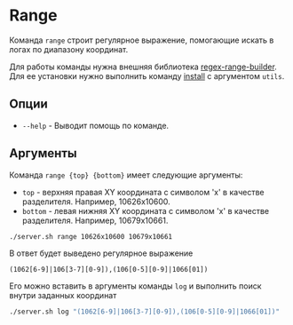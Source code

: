 # Range
Команда `range` строит регулярное выражение, помогающие искать в логах по диапазону координат. 

Для работы команды нужна внешняя библиотека [regex-range-builder](https://github.com/outdead/regex-range-builder). Для ее установки нужно выполнить команду [install](install.md) с аргументом `utils`.

## Опции

  * `--help` - Выводит помощь по команде.

## Аргументы
Команда `range {top} {bottom}` имеет следующие аргументы:

  * `top` - верхняя правая XY координата с символом 'x' в качестве разделителя. Например, 10626x10600.
  * `bottom` - левая нижняя XY координата с символом 'x' в качестве разделителя. Например, 10679x10661.

```bash
./server.sh range 10626x10600 10679x10661
```

В ответ будет выведено регулярное выражение
```text
(1062[6-9]|106[3-7][0-9]),(106[0-5][0-9]|1066[01])
```

Его можно вставить в аргументы команды `log` и выполнить поиск внутри заданных координат
```bash
./server.sh log "(1062[6-9]|106[3-7][0-9]),(106[0-5][0-9]|1066[01])"
```
